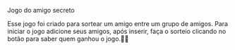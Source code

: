 Jogo do amigo secreto 

Esse jogo foi criado para sortear um amigo entre um grupo de amigos.
Para iniciar o jogo adicione seus amigos, após inserir, faça o sorteio clicando no botão para saber quem ganhou o jogo.🎉🎉
